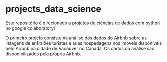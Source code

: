 # projects_data_science

Este repositório é direcionado a projetos de ciências de dados com python no google colaboratory!

O primeiro projeto consiste na análise dos dados do Airbnb sobre as listagens de anfitriões turistas e suas hospedagens nos imóveis disponíveis pelo Airbnb na cidade de Vacouver no Canadá. Os dados da análise são disponibilizados pela própria Airbnb.
